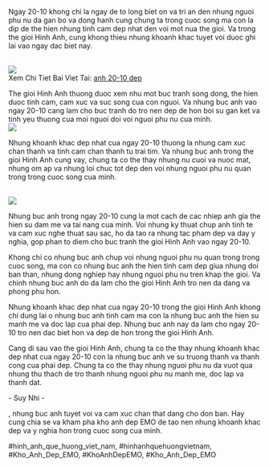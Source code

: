 <p>Ngay 20-10 khong chi la ngay de to long biet on va tri an den nhung nguoi phu nu da gan bo va dong hanh cung chung ta trong cuoc song ma con la dip de the hien nhung tinh cam dep nhat den voi mot nua the gioi. Va trong the gioi Hinh Anh, cung khong thieu nhung khoanh khac tuyet voi duoc ghi lai vao ngay dac biet nay.</p><br><img src="https://khoanhdepemo.com/wp-content/uploads/2024/12/cropped-Du-an-moi.png"></br>
Xem Chi Tiet Bai Viet Tai: <a href="https://khoanhdepemo.com/hinh-anh-20-10/">anh 20-10 dep</a><p>The gioi Hinh Anh thuong duoc xem nhu mot buc tranh song dong, the hien duoc tinh cam, cam xuc va suc song cua con nguoi. Va nhung buc anh vao ngay 20-10 cang lam cho buc tranh do tro nen dep de hon boi su gan ket va tinh yeu thuong cua moi nguoi doi voi nguoi phu nu cua minh.<br><img src="https://khoanhdepemo.com/wp-content/uploads/2024/12/cropped-Du-an-moi.png"></br><p>Nhung khoanh khac dep nhat cua ngay 20-10 thuong la nhung cam xuc chan thanh va tinh cam chan thanh tu trai tim. Va nhung buc anh trong the gioi Hinh Anh cung vay, chung ta co the thay nhung nu cuoi va nuoc mat, nhung om ap va nhung loi chuc tot dep den voi nhung nguoi phu nu quan trong trong cuoc song cua minh.</p><br><img src="https://khoanhdepemo.com/wp-content/uploads/2024/12/anh-troll-3-300x169.jpg"></br><p>Nhung buc anh trong ngay 20-10 cung la mot cach de cac nhiep anh gia the hien su dam me va tai nang cua minh. Voi nhung ky thuat chup anh tinh te va cam xuc nghe thuat sau sac, ho da tao ra nhung tac pham dep va day y nghia, gop phan to diem cho buc tranh the gioi Hinh Anh vao ngay 20-10.<p>Khong chi co nhung buc anh chup voi nhung nguoi phu nu quan trong trong cuoc song, ma con co nhung buc anh the hien tinh cam dep giua nhung doi ban than, nhung dong nghiep hay nhung nguoi phu nu tren khap the gioi. Va chinh nhung buc anh do da lam cho the gioi Hinh Anh tro nen da dang va phong phu hon.</p><p>Nhung khoanh khac dep nhat cua ngay 20-10 trong the gioi Hinh Anh khong chi dung lai o nhung buc anh tinh cam ma con la nhung buc anh the hien su manh me va doc lap cua phai dep. Nhung buc anh nay da lam cho ngay 20-10 tro nen dac biet hon va dep de hon trong the gioi Hinh Anh.<p>Cang di sau vao the gioi Hinh Anh, chung ta co the thay nhung khoanh khac dep nhat cua ngay 20-10 con la nhung buc anh ve su truong thanh va thanh cong cua phai dep. Chung ta co the thay nhung nguoi phu nu da vuot qua nhung thu thach de tro thanh nhung nguoi phu nu manh me, doc lap va thanh dat.</p><p class="author">- Suy Nhi -</p><p>, nhung buc anh tuyet voi va cam xuc chan that dang cho don ban. Hay cung chia se va kham pha kho anh dep EMO de tao nen nhung khoanh khac dep va y nghia hon trong cuoc song cua minh.</p>
#hinh_anh_que_huong_viet_nam, #hinhanhquehuongvietnam, #Kho_Anh_Dep_EMO, #KhoAnhDepEMO, #Kho_Anh_Dep_EMO

